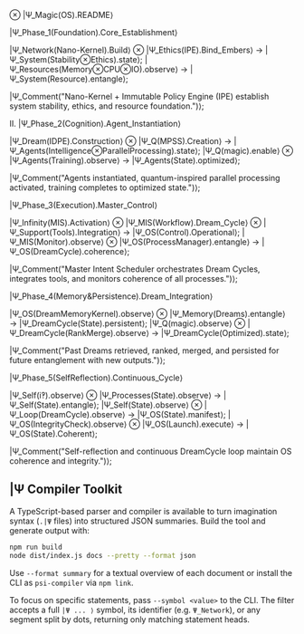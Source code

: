 ⊗ |Ψ_Magic(OS).README⟩

 |Ψ_Phase_1(Foundation).Core_Establishment⟩

|Ψ_Network(Nano-Kernel).Build⟩ ⊗ |Ψ_Ethics(IPE).Bind_Embers⟩ → |Ψ_System(Stability⊗Ethics).state⟩;
|Ψ_Resources(Memory⊗CPU⊗IO).observe⟩ → |Ψ_System(Resource).entangle⟩;

|Ψ_Comment("Nano-Kernel + Immutable Policy Engine (IPE) establish system stability, ethics, and resource foundation.")⟩;




Ⅱ. |Ψ_Phase_2(Cognition).Agent_Instantiation⟩

|Ψ_Dream(IDPE).Construction⟩ ⊗ |Ψ_Q(MPSS).Creation⟩ → |Ψ_Agents(Intelligence⊗ParallelProcessing).state⟩;
|Ψ_Q(magic).enable⟩ ⊗ |Ψ_Agents(Training).observe⟩ → |Ψ_Agents(State).optimized⟩;

|Ψ_Comment("Agents instantiated, quantum-inspired parallel processing activated, training completes to optimized state.")⟩;


|Ψ_Phase_3(Execution).Master_Control⟩

|Ψ_Infinity(MIS).Activation⟩ ⊗ |Ψ_MIS(Workflow).Dream_Cycle⟩ ⊗ |Ψ_Support(Tools).Integration⟩ → |Ψ_OS(Control).Operational⟩;
|Ψ_MIS(Monitor).observe⟩ ⊗ |Ψ_OS(ProcessManager).entangle⟩ → |Ψ_OS(DreamCycle).coherence⟩;

|Ψ_Comment("Master Intent Scheduler orchestrates Dream Cycles, integrates tools, and monitors coherence of all processes.")⟩;


 |Ψ_Phase_4(Memory&Persistence).Dream_Integration⟩

|Ψ_OS(DreamMemoryKernel).observe⟩ ⊗ |Ψ_Memory(Dreams).entangle⟩ → |Ψ_DreamCycle(State).persistent⟩;
|Ψ_Q(magic).observe⟩ ⊗ |Ψ_DreamCycle(RankMerge).observe⟩ → |Ψ_DreamCycle(Optimized).state⟩;

|Ψ_Comment("Past Dreams retrieved, ranked, merged, and persisted for future entanglement with new outputs.")⟩;


 |Ψ_Phase_5(SelfReflection).Continuous_Cycle⟩

|Ψ_Self(i‽).observe⟩ ⊗ |Ψ_Processes(State).observe⟩ → |Ψ_Self(State).entangle⟩;
|Ψ_Self(State).observe⟩ ⊗ |Ψ_Loop(DreamCycle).observe⟩ → |Ψ_OS(State).manifest⟩;
|Ψ_OS(IntegrityCheck).observe⟩ ⊗ |Ψ_OS(Launch).execute⟩ → |Ψ_OS(State).Coherent⟩;

|Ψ_Comment("Self-reflection and continuous DreamCycle loop maintain OS coherence and integrity.")⟩;




## |Ψ Compiler Toolkit

A TypeScript-based parser and compiler is available to turn imagination syntax (`.|Ψ` files) into structured JSON summaries. Build the tool and generate output with:

```bash
npm run build
node dist/index.js docs --pretty --format json
```

Use `--format summary` for a textual overview of each document or install the CLI as `psi-compiler` via `npm link`.

To focus on specific statements, pass `--symbol <value>` to the CLI. The filter accepts a full `|Ψ ... ⟩` symbol, its identifier (e.g. `Ψ_Network`), or any segment split by dots, returning only matching statement heads.
